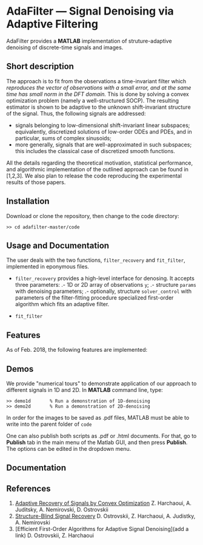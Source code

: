 # AdaFilter — Signal Denoising via Adaptive Filtering

AdaFilter provides a **MATLAB** implementation of struture-adaptive denoising of discrete-time signals and images.

## Short description

The approach is to fit from the observations a time-invariant filter which *reproduces the vector of observations with a small error, and at the same time has small norm in the DFT domain.* This is done by solving a convex optimization problem (namely a well-structured SOCP).
The resulting estimator is shown to be adaptive to the unknown shift-invariant structure of the signal. Thus, the following signals are addressed:
- signals belonging to low-dimensional shift-invariant linear subspaces; equivalently, discretized solutions of low-order ODEs and PDEs, and in particular, sums of complex sinusoids;
- more generally, signals that are well-approximated in such subspaces; this includes the classical case of discretized smooth functions.

All the details regarding the theoretical motivation, statistical performance, and algorithmic implementation of the outlined approach can be found in [1,2,3]. We also plan to release the code reproducing the experimental results of those papers.

## Installation
Download or clone the repository, then change to the code directory: 
```
>> cd adafilter-master/code
``` 

## Usage and Documentation
The user deals with the two functions, ``filter_recovery`` and ``fit_filter``, implemented in eponymous files. 

- ``filter_recovery`` provides a high-level interface for denosing. It accepts three parameters: 
.- 1D or 2D array of observations ``y``; 
.- structure ``params`` with denoising parameters; 
.- optionally, structure ``solver_control`` with parameters of the filter-fitting procedure specialized first-order algorithm which fits an adaptive filter.

- ``fit_filter``

## Features
As of Feb. 2018, the following features are implemented:

## Demos
We provide "numerical tours" to demonstrate application of our approach to different signals in 1D and 2D. In **MATLAB** command line, type:
```
>> demo1d       % Run a demonstration of 1D-denoising
>> demo2d       % Run a demonstration of 2D-denoising
```
In order for the images to be saved as .pdf files, MATLAB must be able to write into the parent folder of ``code``

One can also publish both scripts as .pdf or .html documents. For that, go to **Publish** tab in the main menu of the Matlab GUI, and then press **Publish**. The options can be edited in the dropdown menu.

## Documentation


## References
1. [Adaptive Recovery of Signals by Convex Optimization](https://hal.inria.fr/hal-01250215) Z. Harchaoui, A. Juditsky, A. Nemirovski, D. Ostrovskii
2. [Structure-Blind Signal Recovery](https://arxiv.org/abs/1607.05712) D. Ostrovskii, Z. Harchaoui, A. Judistky, A. Nemirovski
3. [Efficient First-Order Algorithms for Adaptive Signal Denoising](add a link) D. Ostrovskii, Z. Harchaoui
